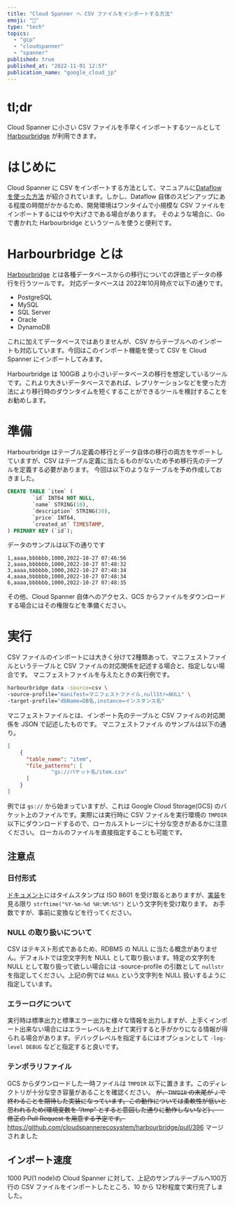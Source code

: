 ```yaml
---
title: "Cloud Spanner へ CSV ファイルをインポートする方法"
emoji: "🔧"
type: "tech"
topics:
  - "gcp"
  - "cloudspanner"
  - "spanner"
published: true
published_at: "2022-11-01 12:57"
publication_name: "google_cloud_jp"
---
```


# tl;dr
Cloud Spanner に小さい CSV ファイルを手早くインポートするツールとして [
Harbourbridge](https://github.com/cloudspannerecosystem/harbourbridge) が利用できます。
# はじめに
Cloud Spanner に CSV をインポートする方法として、マニュアルに[Dataflow を使った方法](https://cloud.google.com/spanner/docs/import-export-csv?hl=ja)
が紹介されています。しかし、Dataflow 自体のスピンアップにある程度の時間がかかるため、開発環境はワンタイムで小規模な CSV ファイルをインポートするにはやや大げさである場合があります。
そのような場合に、Go で書かれた Harbourbridge というツールを使うと便利です。
# Harbourbridge とは
[Harbourbridge](https://github.com/cloudspannerecosystem/harbourbridge) とは各種データベースからの移行についての評価とデータの移行を行うツールです。
対応データベースは 2022年10月時点で以下の通りです。
- PostgreSQL
- MySQL
- SQL Server
- Oracle
- DynamoDB

これに加えてデータベースではありませんが、CSV からテーブルへのインポートも対応しています。今回はこのインポート機能を使って CSV を Cloud Spanner にインポートしてみます。

Harbourbridge は 100GiB より小さいデータベースの移行を想定しているツールです。これより大きいデータベースであれば、レプリケーションなどを使った方法により移行時のダウンタイムを短くすることができるツールを検討することをお勧めします。

# 準備
Harbourbridge はテーブル定義の移行とデータ自体の移行の両方をサポートしていますが、CSV はテーブル定義に当たるものがないため予め移行先のテーブルを定義する必要があります。
今回は以下のようなテーブルを予め作成しておきました。
```sql
CREATE TABLE `item` (
        `id` INT64 NOT NULL,
        `name` STRING(10),
        `description` STRING(30),
        `price` INT64,
        `created_at` TIMESTAMP,
) PRIMARY KEY (`id`);
```
データのサンプルは以下の通りです
```csv
1,aaaa,bbbbbb,1000,2022-10-27 07:46:56
2,aaaa,bbbbbb,1000,2022-10-27 07:48:32
3,aaaa,bbbbbb,1000,2022-10-27 07:48:34
4,aaaa,bbbbbb,1000,2022-10-27 07:48:34
6,aaaa,bbbbbb,1000,2022-10-27 07:48:35
```

その他、Cloud Spanner 自体へのアクセス、GCS からファイルをダウンロードする場合にはその権限などを準備ください。

# 実行
CSV ファイルのインポートには大きく分けて2種類あって、マニフェストファイルというテーブルと CSV ファイルの対応関係を記述する場合と、指定しない場合です。
マニフェストファイルを与えたときの実行例です。
```sh
harbourbridge data -source=csv \
-source-profile="manifest=マニフェストファイル,nullStr=NULL" \
-target-profile="dbName=DB名,instance=インスタンス名" 
```

マニフェストファイルとは、インポート先のテーブルと CSV ファイルの対応関係を JSON で記述したものです。
マニフェストファイル のサンプルは以下の通り。
```json
[
    {
      "table_name": "item",
      "file_patterns": [
              "gs://バケット名/item.csv"
      ]
    }
]
```
例では `gs://` から始まっていますが、これは Google Cloud Storage(GCS) のバケット上のファイルです。実際には実行時に CSV ファイルを実行環境の `TMPDIR` 以下にダウンロードするので、ローカルストレージに十分な空きがあるかに注意ください。
ローカルのファイルを直接指定することも可能です。

## 注意点
### 日付形式
[ドキュメント](https://github.com/cloudspannerecosystem/harbourbridge/blob/master/sources/csv/README.md#csv-file-format)にはタイムスタンプは ISO 8601 を受け取るとありますが、[実装](https://github.com/cloudspannerecosystem/harbourbridge/blob/master/sources/csv/data.go#L512)を見る限り `strftime("%Y-%m-%d %H:%M:%S")` という文字列を受け取ります。
お手数ですが、事前に変換などを行ってください。

### NULL の取り扱いについて
CSV はテキスト形式であるため、RDBMS の NULL に当たる概念がありません。デフォルトでは空文字列を NULL として取り扱います。特定の文字列を NULL として取り扱って欲しい場合には -source-profile の引数として `nullstr` を指定してください。上記の例では `NULL` という文字列を NULL 扱いするように指定しています。

### エラーログについて
実行時は標準出力と標準エラー出力に様々な情報を出力しますが、上手くインポート出来ない場合にはエラーレベルを上げて実行すると手がかりになる情報が得られる場合があります。デバッグレベルを指定するにはオプションとして `-log-level DEBUG` などと指定すると良いです。


### テンポラリファイル
GCS からダウンロードした一時ファイルは `TMPDIR` 以下に置きます。このディレクトリが十分な空き容量があることを確認ください。 ~~が、`TMPDIR` の末尾が `/` で終わることを期待した実装になっています。この動作については柔軟性が低いと思われるため(環境変数を “/tmp” とすると意図した通りに動作しないなど) 、-- 修正の Pull Request を用意する予定です。~~ https://github.com/cloudspannerecosystem/harbourbridge/pull/396 マージされました

## インポート速度
1000 PU(1 node)の Cloud Spanner に対して、上記のサンプルテーブルへ100万行の CSV ファイルをインポートしたところ、10 から 12秒程度で実行完了しました。

